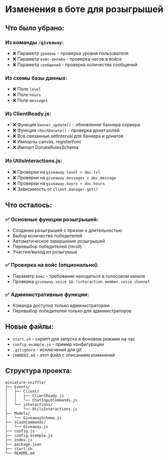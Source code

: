 # Изменения в боте для розыгрышей

## Что было убрано:

### Из команды `/giveaway`:
- ❌ Параметр `уровень` - проверка уровня пользователя
- ❌ Параметр `войс-онлайн` - проверка часов в войсе
- ❌ Параметр `сообщений` - проверка количества сообщений

### Из схемы базы данных:
- ❌ Поле `level` 
- ❌ Поле `hours`
- ❌ Поле `messages`

### Из ClientReady.js:
- ❌ Функция `banner_update()` - обновление баннера сервера
- ❌ Функция `chechDonate()` - проверка донат ролей
- ❌ Все связанные setInterval для баннера и донатов
- ❌ Импорты canvas, registerFont
- ❌ Импорт DonateRolesSchema

### Из UtilsInteractions.js:
- ❌ Проверки на `giveaway.level > doc.lvl`
- ❌ Проверки на `giveaway.messages > doc.message`
- ❌ Проверки на `giveaway.hours > doc.hours`
- ❌ Зависимость от `client.manager.get()`

## Что осталось:

### ✅ Основные функции розыгрышей:
- Создание розыгрышей с призом и длительностью
- Выбор количества победителей
- Автоматическое завершение розыгрышей
- Перевыбор победителей (reroll)
- Участие/выход из розыгрыша

### ✅ Проверка на войс (опционально):
- Параметр `войс` - требование находиться в голосовом канале
- Проверка `giveaway.voice && !interaction.member.voice.channel`

### ✅ Административные функции:
- Команда доступна только администраторам
- Перевыбор победителей только для администраторов

## Новые файлы:

- `start.sh` - скрипт для запуска в фоновом режиме на час
- `config.example.js` - пример конфигурации
- `.gitignore` - исключения для git
- `CHANGES.md` - этот файл с описанием изменений

## Структура проекта:

```
miniature-sniffle/
├── Events/
│   ├── Client/
│   │   ├── ClientReady.js
│   │   └── ChatInputCommands.js
│   └── interactions/
│       └── UtilsInteractions.js
├── Models/
│   └── GiveawaySchema.js
├── SlashCommands/
│   └── Giveaway.js
├── config.js
├── config.example.js
├── index.js
├── package.json
├── start.sh
└── README.md
```